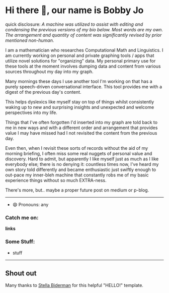 # Hi there 👋, our name is Bobby Jo

quick disclosure: *A machine was utilized to assist with editing and condensing the previous versions of my bio below. Most words are my own. The arrangement and quantity of content was significantly revised by prior mentioned non-human.*

I am a mathematician who researches Computational Math and Linguistics. I am currently working on personal and private graphing tools / apps that utilize novel solutions for "organizing" data. My personal primary use for these tools at the moment involves dumping data and content from various sources throughout my day into my graph. 

Many mornings these days I use another tool I'm working on that has a purely speech-driven conversational interface. This tool provides me with a digest of the previous day's content. 

This helps dyslexics like myself stay on top of things whilst consistently waking up to new and surprising insights and unexpected and welcome perspectives into my life.

Things that I've often forgotten I'd inserted into my graph are told back to me in new ways and with a different order and arrangement that provides value I may have missed had I not revisited the content from the previous day.

Even then, when I revisit these sorts of records without the aid of my morning briefing, I often miss some real nuggets of personal value and discovery. Hard to admit, but apparently I like myself just as much as I like everybody else; there is no denying it: countless times now, I've heard my own story told differently and became enthusiastic just swiftly enough to out-pace my inner-bleh machine that constantly robs me of my basic experience things without so much EXTRA-ness.

There's more, but.. maybe a proper future post on medium or p-blog.

---

- 😄 Pronouns: any

### Catch me on:
**links**

### Some Stuff:
- stuff
---
## Shout out
Many thanks to [Stella Biderman](https://github.com/StellaAthena/StellaAthena) for this helpful "HELLO!" template.
